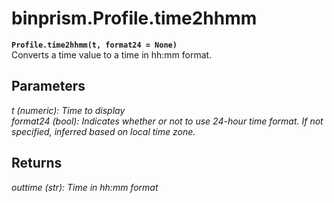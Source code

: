 # binprism.Profile.time2hhmm
**`Profile.time2hhmm(t, format24 = None)`** <br />
Converts a time value to a time in hh:mm format.

## Parameters
*t (numeric): Time to display* <br />
*format24 (bool): Indicates whether or not to use 24-hour time format. If not specified, inferred based on local time zone.*

## Returns
*outtime (str): Time in hh:mm format*
